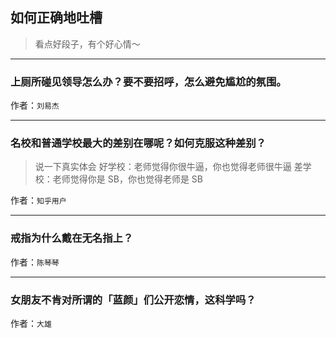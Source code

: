 ## 如何正确地吐槽

> 看点好段子，有个好心情～


 
---

### 上厕所碰见领导怎么办？要不要招呼，怎么避免尴尬的氛围。

> 


作者：`刘易杰`

---

### 名校和普通学校最大的差别在哪呢？如何克服这种差别？

> 说一下真实体会
> 好学校：老师觉得你很牛逼，你也觉得老师很牛逼
> 差学校：老师觉得你是 SB，你也觉得老师是 SB


作者：`知乎用户`

---

### 戒指为什么戴在无名指上？

> 


作者：`陈琴琴`

---

### 女朋友不肯对所谓的「蓝颜」们公开恋情，这科学吗？

> 


作者：`大雄`